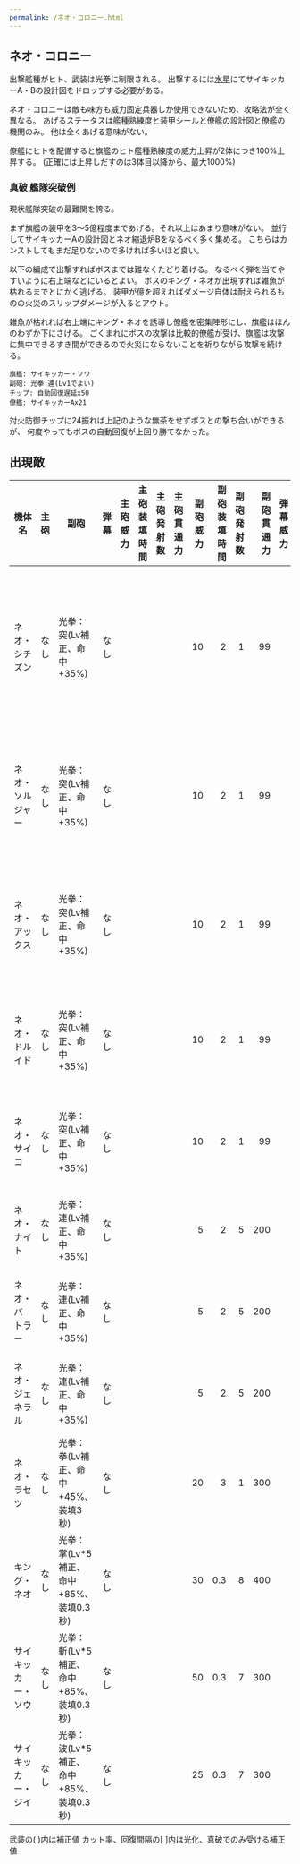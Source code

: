 ```yaml
---
permalink: /ネオ・コロニー.html
---
```

## ネオ・コロニー

出撃艦種がヒト、武装は光拳に制限される。
出撃するには[水星](37.水星.md)にてサイキッカーA・Bの設計図をドロップする必要がある。

ネオ・コロニーは敵も味方も威力固定兵器しか使用できないため、攻略法が全く異なる。
あげるステータスは艦種熟練度と装甲シールと僚艦の設計図と僚艦の機関のみ。
他は全くあげる意味がない。

僚艦にヒトを配備すると旗艦のヒト艦種熟練度の威力上昇が2体につき100%上昇する。
(正確には上昇しだすのは3体目以降から、最大1000%)


### 真破 艦隊突破例

現状艦隊突破の最難関を誇る。

まず旗艦の装甲を3～5億程度まであげる。それ以上はあまり意味がない。
並行してサイキッカーAの設計図とネオ縮退炉Bをなるべく多く集める。
こちらはカンストしてもまだ足りないので多ければ多いほど良い。

以下の編成で出撃すればボスまでは難なくたどり着ける。
なるべく弾を当てやすいように右上端などにいるとよい。
ボスのキング・ネオが出現すれば雑魚が枯れるまでとにかく逃げる。
装甲が億を超えればダメージ自体は耐えられるものの火災のスリップダメージが入るとアウト。

雑魚が枯れれば右上端にキング・ネオを誘導し僚艦を密集陣形にし、旗艦はほんのわずか下にさげる。
ごくまれにボスの攻撃は比較的僚艦が受け、旗艦は攻撃に集中できるすき間ができるので火災にならないことを祈りながら攻撃を続ける。

```
旗艦: サイキッカー・ソウ
副砲: 光拳:連(Lv1でよい)
チップ: 自動回復遅延x50
僚艦: サイキッカーAx21
```

対火防御チップに24振れば上記のような無茶をせずボスとの撃ち合いができるが、
何度やってもボスの自動回復が上回り勝てなかった。

## 出現敵

<ul class="enemies-list"></ul>

| 機体名             | 主砲 | 副砲                                    | 弾幕 | 主砲威力 | 主砲装填時間 | 主砲発射数 | 主砲貫通力 | 副砲威力 | 副砲装填時間 | 副砲発射数 | 副砲貫通力 | 弾幕威力 | 弾幕装填時間 | 弾幕発射数 | 弾幕貫通力 | 機関        | 設計図             | 実弾カット | Eカット | 爆風カット | 回避率 | 爆風回避率 | 回復間隔 | 装甲 | 速度 | 対火災力 | 対電磁力 | 資金 | 功績値 | 救出人数 | 登場ステージ                         |
|--------------------|------|-----------------------------------------|------|---------:|-------------:|-----------:|-----------:|---------:|-------------:|-----------:|-----------:|---------:|-------------:|-----------:|-----------:|-------------|--------------------|-----------:|--------:|-----------:|-------:|-----------:|----------|-----:|-----:|---------:|---------:|-----:|-------:|---------:|--------------------------------------|
| ネオ・シチズン     | なし | 光拳：突(Lv補正、命中+35%)              | なし |          |              |            |            |       10 |            2 |          1 |         99 |          |              |            |            | ネオ縮退炉A | サイキッカーB      |         0% |      0% |         0% |    75% |         0% | なし     |   10 | 0.80 |       65 |       85 |  100 |    100 |        1 | 1、1ボス、2、3、4、5、6、7、8、9、10 |
| ネオ・ソルジャー   | なし | 光拳：突(Lv補正、命中+35%)              | なし |          |              |            |            |       10 |            2 |          1 |         99 |          |              |            |            | ネオ縮退炉B | サイキッカーB      |         0% |      0% |         0% |    75% |         0% | なし     |   20 | 1.00 |       80 |       80 |  200 |    200 |        1 | 2ボス、3、4、5、6、7、8、9、10       |
| ネオ・アックス     | なし | 光拳：突(Lv補正、命中+35%)              | なし |          |              |            |            |       10 |            2 |          1 |         99 |          |              |            |            | ネオ縮退炉B | サイキッカーB      |         0% |      0% |         0% |    75% |         0% | なし     |   40 | 1.10 |       90 |       90 |  400 |    400 |        1 | 3ボス、4、5、6、7、8、9、10          |
| ネオ・ドルイド     | なし | 光拳：突(Lv補正、命中+35%)              | なし |          |              |            |            |       10 |            2 |          1 |         99 |          |              |            |            | ネオ縮退炉B | サイキッカーB      |         0% |      0% |         0% |    75% |         0% | なし     |   80 | 1.20 |       95 |       95 |  800 |    800 |        1 | 4ボス、5、6、7、8、9、10             |
| ネオ・サイコ       | なし | 光拳：突(Lv補正、命中+35%)              | なし |          |              |            |            |       10 |            2 |          1 |         99 |          |              |            |            | ネオ縮退炉B | サイキッカーA      |         0% |      0% |         0% |    75% |         0% | なし     |  160 | 1.30 |       99 |       99 | 1000 |   1000 |        1 | 5ボス、6、7、8、9、10                |
| ネオ・ナイト       | なし | 光拳：連(Lv補正、命中+35%)              | なし |          |              |            |            |        5 |            2 |          5 |        200 |          |              |            |            | ネオ縮退炉C | サイキッカーA      |         0% |      0% |         0% |    75% |         0% | なし     |  200 | 2.40 |       99 |       99 | 1500 |   1500 |        1 | 6ボス、7、8、9、10                   |
| ネオ・バトラー     | なし | 光拳：連(Lv補正、命中+35%)              | なし |          |              |            |            |        5 |            2 |          5 |        200 |          |              |            |            | ネオ縮退炉D | サイキッカーA      |         0% |      0% |         0% |    75% |         0% | なし     |  220 | 2.50 |       99 |       99 | 2000 |   2000 |        1 | 7ボス、8、9、10                      |
| ネオ・ジェネラル   | なし | 光拳：連(Lv補正、命中+35%)              | なし |          |              |            |            |        5 |            2 |          5 |        200 |          |              |            |            | ネオ縮退炉E | サイキッカーA      |         0% |      0% |         0% |    75% |         0% | なし     |  300 | 3.20 |       99 |       99 | 2500 |   2500 |        1 | 8ボス、9、10                         |
| ネオ・ラセツ       | なし | 光拳：拳(Lv補正、命中+45%、装填3秒)     | なし |          |              |            |            |       20 |            3 |          1 |        300 |          |              |            |            | ネオ縮退炉F | サイキッカー・リン |        80% |     15% |        99% |     0% |         0% | 1秒      | 1100 | 1.20 |       99 |       99 | 2800 |   2800 |        1 | 9ボス、10                            |
| キング・ネオ       | なし | 光拳：掌(Lv*5補正、命中+85%、装填0.3秒) | なし |          |              |            |            |       30 |          0.3 |          8 |        400 |          |              |            |            | ネオ縮退炉G | サイキッカー・ネオ |        75% |     15% |        99% |    95% |        95% | 1秒      | 3500 | 5.00 |       99 |       99 | 3500 |   3500 |        1 | 10ボス                               |
| サイキッカー・ソウ | なし | 光拳：斬(Lv*5補正、命中+85%、装填0.3秒) | なし |          |              |            |            |       50 |          0.3 |          7 |        300 |          |              |            |            | ネオ縮退炉H | サイキッカー・ソウ |        75% |     15% |        99% |    95% |        95% | 1秒      | 4000 | 3.00 |       99 |       99 | 4500 |   4500 |        1 | 10裏ボス(覚醒以下)                   |
| サイキッカー・ジイ | なし | 光拳：波(Lv*5補正、命中+85%、装填0.3秒) | なし |          |              |            |            |       25 |          0.3 |          7 |        300 |          |              |            |            | ネオ縮退炉H | サイキッカー・ジイ |        75% |     15% |        99% |    95% |        95% | 1秒      | 5000 | 4.00 |       99 |       99 | 5500 |   5500 |        1 | 10裏ボス(光化以上)                   |

武装の( )内は補正値
カット率、回復間隔の[ ]内は光化、真破でのみ受ける補正値
